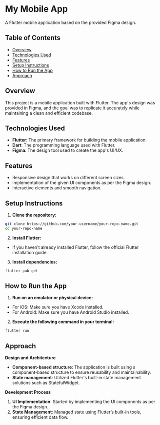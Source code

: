 # My Mobile App

A Flutter mobile application based on the provided Figma design.

## Table of Contents

- [Overview](#overview)
- [Technologies Used](#technologies-used)
- [Features](#features)
- [Setup Instructions](#setup-instructions)
- [How to Run the App](#how-to-run-the-app)
- [Approach](#approach)

## Overview

This project is a mobile application built with Flutter. The app's design was provided in Figma, and the goal was to replicate it accurately while maintaining a clean and efficient codebase.

## Technologies Used

- **Flutter**: The primary framework for building the mobile application.
- **Dart**: The programming language used with Flutter.
- **Figma**: The design tool used to create the app's UI/UX.

## Features

- Responsive design that works on different screen sizes.
- Implementation of the given UI components as per the Figma design.
- Interactive elements and smooth navigation.

## Setup Instructions

1. **Clone the repository:**

```bash
git clone https://github.com/your-username/your-repo-name.git
cd your-repo-name
```

2. **Install Flutter:**
- If you haven't already installed Flutter, follow the official Flutter installation guide.

3. **Install dependencies:**

```bash
flutter pub get
```

## How to Run the App
1. **Run on an emulator or physical device:**
- For iOS: Make sure you have Xcode installed.
- For Android: Make sure you have Android Studio installed.
2. **Execute the following command in your terminal:**

```bash
flutter run
```

## Approach
**Design and Architecture**
- **Component-based structure**: The application is built using a component-based structure to ensure reusability and maintainability.
- **State management**: Utilized Flutter's built-in state management solutions such as StatefulWidget.

**Development Process**
1. **UI Implementation**: Started by implementing the UI components as per the Figma design.
2. **State Management**: Managed state using Flutter’s built-in tools, ensuring efficient data flow.

